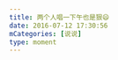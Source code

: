 ```yaml
---
title: 两个人唱一下午也是狠😄
date: 2016-07-12 17:30:56
mCategories: [说说]
type: moment
---
```


<div id="pics-20160712173056"></div>

<script>
var data = [
    {"link": "2016-07-12_000004.jpeg", "type": "shuoshuo"}
];
picsRender(data, "pics-20160712173056");
</script>
